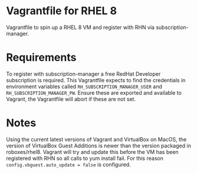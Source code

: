 # Vagrantfile for RHEL 8

Vagrantfile to spin up a RHEL 8 VM and register with RHN via subscription-manager. 

# Requirements

To register with subscription-manager a free RedHat Developer subscription is required. This Vagrantfile expects to find the credentials in environment variables called `RH_SUBSCRIPTION_MANAGER_USER` and `RH_SUBSCRIPTION_MANAGER_PW`. Ensure these are exported and available to Vagrant, the Vagrantfile will abort if these are not set. 

# Notes

Using the current latest versions of Vagrant and VirtualBox on MacOS, the version of VirtualBox Guest Additions is newer than the version packaged in roboxes/rhel8. Vagrant will try and update this before the VM has been registered with RHN so all calls to yum install fail. For this reason `config.vbguest.auto_update = false` is configured.

